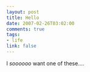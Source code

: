 ```yaml
--- 
layout: post
title: Hello
date: 2007-02-26T03:02:00
comments: true
tags:
- life
link: false
---
```

I <em>soooooo</em> want one of these....

<object height="350" width="425">
<param name="movie" value="http://www.youtube.com/v/s25fjjbDef4"></param>
<param name="wmode" value="transparent"></param><embed src="http://www.youtube.com/v/s25fjjbDef4" type="application/x-shockwave-flash" wmode="transparent" height="350" width="425"></embed></object></p>
